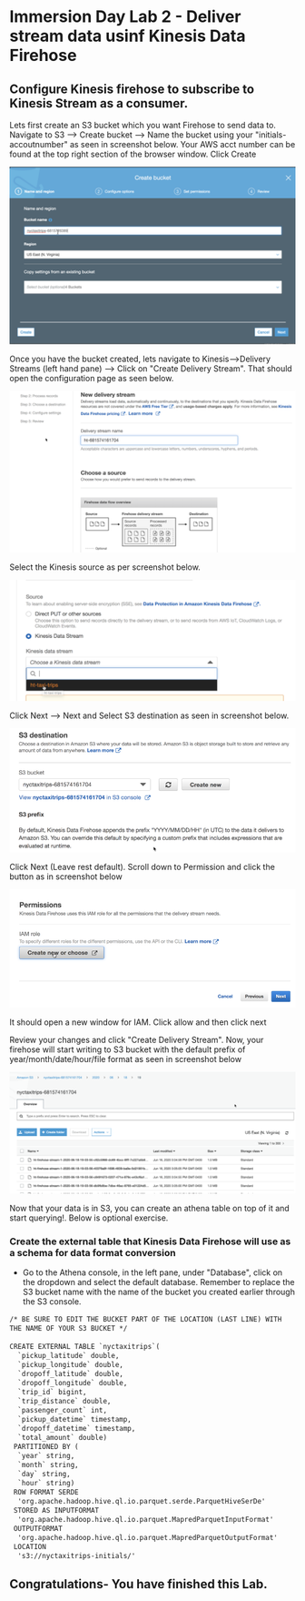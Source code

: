 # Immersion Day Lab 2 - Deliver stream data usinf Kinesis Data Firehose

## Configure Kinesis firehose to subscribe to Kinesis Stream as a consumer.

Lets first create an S3 bucket which you want Firehose to send data to. 
Navigate to S3 --> Create bucket --> Name the bucket using your "initials-accoutnumber" as seen in screenshot below. Your AWS acct number can be found at the top right section of the browser window. Click Create

![screen](imgfire/Picture1.png)

Once you have the bucket created, lets navigate to Kinesis-->Delivery Streams (left hand pane) --> Click on "Create Delivery Stream". That should open the configuration page as seen below. 

![screen](imgfire/Picture2.png)

Select the Kinesis source as per screenshot below.

![screen](imgfire/Picture3.png)

Click Next --> Next and Select S3 destination as seen in screenshot below.

![screen](imgfire/Picture4.png)

Click Next (Leave rest default). Scroll down to Permission and click the button as in screenshot below 

![screen](imgfire/Picture5.png)

It should open a new window for IAM. Click allow and then click next

Review your changes and click "Create Delivery Stream". Now, your firehose will start writing to S3 bucket with the default prefix of year/month/date/hour/file format as seen in screenshot below

![screen](imgfire/Picture6.png)

Now that your data is in S3, you can create an athena table on top of it and start querying!. Below is optional exercise.


### Create the external table that Kinesis Data Firehose will use as a schema for data format conversion

* Go to the Athena console, in the left pane, under "Database", click on the dropdown and select the default database. Remember to replace the S3 bucket name with the name of the bucket you created earlier through the S3 console.

```
/* BE SURE TO EDIT THE BUCKET PART OF THE LOCATION (LAST LINE) WITH THE NAME OF YOUR S3 BUCKET */

CREATE EXTERNAL TABLE `nyctaxitrips`(
  `pickup_latitude` double, 
  `pickup_longitude` double, 
  `dropoff_latitude` double, 
  `dropoff_longitude` double, 
  `trip_id` bigint, 
  `trip_distance` double, 
  `passenger_count` int, 
  `pickup_datetime` timestamp, 
  `dropoff_datetime` timestamp, 
  `total_amount` double)
 PARTITIONED BY ( 
  `year` string, 
  `month` string, 
  `day` string, 
  `hour` string)
 ROW FORMAT SERDE 
  'org.apache.hadoop.hive.ql.io.parquet.serde.ParquetHiveSerDe' 
 STORED AS INPUTFORMAT 
  'org.apache.hadoop.hive.ql.io.parquet.MapredParquetInputFormat' 
 OUTPUTFORMAT 
  'org.apache.hadoop.hive.ql.io.parquet.MapredParquetOutputFormat'
 LOCATION
  's3://nyctaxitrips-initials/'

```

## Congratulations- You have finished this Lab.


